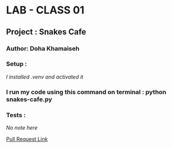 # LAB - CLASS 01

## Project : Snakes Cafe
### Author: Doha Khamaiseh

### Setup :
*I installed .venv and activated it*

### I run my code using this command on terminal : python snakes-cafe.py

### Tests :

*No note here*

[Pull Request Link](https://github.com/DohaKhamaiseh/snakes-cafe/pull/1)
